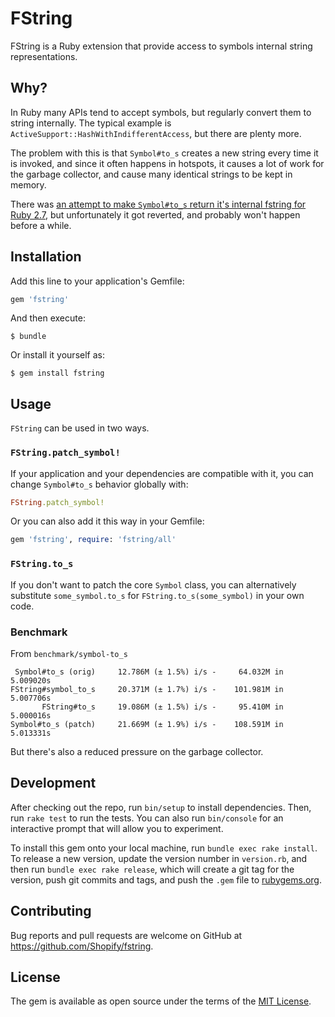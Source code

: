 # FString

FString is a Ruby extension that provide access to symbols internal string representations.

## Why?

In Ruby many APIs tend to accept symbols, but regularly convert them to string internally. The typical example is
`ActiveSupport::HashWithIndifferentAccess`, but there are plenty more.

The problem with this is that `Symbol#to_s` creates a new string every time it is invoked, and since it often happens
in hotspots, it causes a lot of work for the garbage collector, and cause many identical strings to be kept in memory.

There was [an attempt to make `Symbol#to_s` return it's internal fstring for Ruby 2.7](https://bugs.ruby-lang.org/issues/16150),
but unfortunately it got reverted, and probably won't happen before a while.

## Installation

Add this line to your application's Gemfile:

```ruby
gem 'fstring'
```

And then execute:

    $ bundle

Or install it yourself as:

    $ gem install fstring

## Usage

`FString` can be used in two ways. 

### `FString.patch_symbol!`

If your application and your dependencies are compatible with it, you can change `Symbol#to_s` behavior globally with:

```ruby
FString.patch_symbol!
```

Or you can also add it this way in your Gemfile:

```ruby
gem 'fstring', require: 'fstring/all'
```

### `FString.to_s`

If you don't want to patch the core `Symbol` class, you can alternatively substitute `some_symbol.to_s` for
`FString.to_s(some_symbol)` in your own code.

### Benchmark

From `benchmark/symbol-to_s`

```
 Symbol#to_s (orig)     12.786M (± 1.5%) i/s -     64.032M in   5.009020s
FString#symbol_to_s     20.371M (± 1.7%) i/s -    101.981M in   5.007706s
       FString#to_s     19.086M (± 1.5%) i/s -     95.410M in   5.000016s
Symbol#to_s (patch)     21.669M (± 1.9%) i/s -    108.591M in   5.013331s
```

But there's also a reduced pressure on the garbage collector.

## Development

After checking out the repo, run `bin/setup` to install dependencies. Then, run `rake test` to run the tests. You can also run `bin/console` for an interactive prompt that will allow you to experiment.

To install this gem onto your local machine, run `bundle exec rake install`. To release a new version, update the version number in `version.rb`, and then run `bundle exec rake release`, which will create a git tag for the version, push git commits and tags, and push the `.gem` file to [rubygems.org](https://rubygems.org).

## Contributing

Bug reports and pull requests are welcome on GitHub at https://github.com/Shopify/fstring.

## License

The gem is available as open source under the terms of the [MIT License](https://opensource.org/licenses/MIT).
